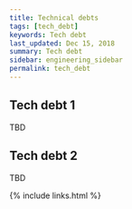 ```yaml
---
title: Technical debts
tags: [tech_debt]
keywords: Tech debt
last_updated: Dec 15, 2018
summary: Tech debt
sidebar: engineering_sidebar
permalink: tech_debt
---
```

## Tech debt 1
TBD

## Tech debt 2
TBD

{% include links.html %}